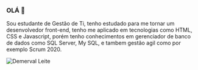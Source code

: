 ### OLÁ 👋
Sou estudante de Gestão de Ti, tenho estudado para me tornar um desenvolvedor front-end, tenho me aplicado em tecnologias como HTML, CSS e Javascript,
porém tenho conhecimentos em gerenciador de banco de dados como SQL Server, My SQL, e tambem gestão agil como por exemplo Scrum 2020.  


![Demerval Leite](https://github-readme-stats.vercel.app/api?username=demervalleite&theme=radical)
<!--
**demervalleite/demervalleite** is a ✨ _special_ ✨ repository because its `README.md` (this file) appears on your GitHub profile.



